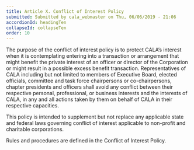 ```yaml
---
title: Article X. Conflict of Interest Policy
submitted: Submitted by cala_webmaster on Thu, 06/06/2019 - 21:06
accordionId: headingTen
collapseId: collapseTen
order: 10
---
```


The purpose of the conflict of interest policy is to protect CALA’s interest when it is contemplating entering into a transaction or arrangement that might benefit the private interest of an officer or director of the Corporation or might result in a possible excess benefit transaction. Representatives of CALA including but not limited to members of Executive Board, elected officials, committee and task force chairpersons or co-chairpersons, chapter presidents and officers shall avoid any conflict between their respective personal, professional, or business interests and the interests of CALA, in any and all actions taken by them on behalf of CALA in their respective capacities.

This policy is intended to supplement but not replace any applicable state and federal laws governing conflict of interest applicable to non-profit and charitable corporations.

Rules and procedures are defined in the Conflict of Interest Policy.
